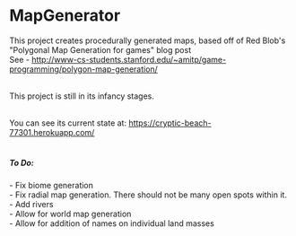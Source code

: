 # MapGenerator
This project creates procedurally generated maps, based off of Red Blob's "Polygonal Map Generation for games" blog post<br>
See - http://www-cs-students.stanford.edu/~amitp/game-programming/polygon-map-generation/ <br><br>

This project is still in its infancy stages.<br><br>

You can see its current state at: https://cryptic-beach-77301.herokuapp.com/ <br><br>

<h5>To Do:</h5>
- Fix biome generation <br>
- Fix radial map generation. There should not be many open spots within it.<br>
- Add rivers <br>
- Allow for world map generation <br>
- Allow for addition of names on individual land masses